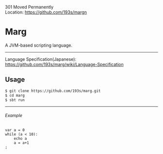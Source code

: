 
301 Moved Permanently  
Location: <https://github.com/193s/margn>

# Marg

A JVM-based scripting language.

******

Language Specification(Japanese): <https://github.com/193s/marg/wiki/Language-Specification>

## Usage
```sh
$ git clone https://github.com/193s/marg.git
$ cd marg
$ sbt run
```

******


###### Example
```
var a = 0
while (a < 10):
    echo a
    a = a+1
;

```
